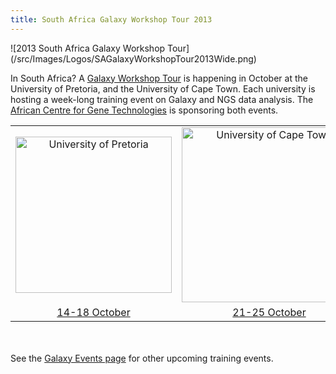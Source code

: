 ```yaml
---
title: South Africa Galaxy Workshop Tour 2013
---
```

<div class='center'>
![2013 South Africa Galaxy Workshop Tour](/src/Images/Logos/SAGalaxyWorkshopTour2013Wide.png)
</div>



In South Africa?  A [Galaxy Workshop Tour](/Events) is happening in October at the University of Pretoria, and the University of Cape Town.  Each university is hosting a week-long training event on Galaxy and NGS data analysis.  The [African Centre for Gene Technologies](http://www.acgt.co.za/) is sponsoring both events.

<table>
  <tr>
    <td style=" text-align: center; width: 280px; border: none;"> <a href='/Events/UPretoria2013'><img src='/Images/Logos/UPretoriaWide.png' alt='University of Pretoria' width="250" /></a> </td>
    <td style=" text-align: center; width: 300px; border: none;"> <a href='/Events/UCapeTown2013'><img src='/Images/Logos/UCapeTownWide.jpg' alt='University of Cape Town' width="280" /></a> </td>
  </tr>
  <tr>
    <td style=" text-align: center; border: none;"> </strong><a href='/Events/UPretoria2013'>14-18 October</a><strong> </td>
    <td style=" text-align: center; border: none;"> </strong><a href='/Events/UCapeTown2013'>21-25 October</a><strong> </td>
  </tr>
</table>

<br /><br />
See the [Galaxy Events page](/src/Events/index.md) for other upcoming training events.
